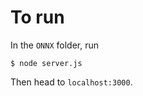 To run
======

In the `ONNX` folder, run 

```
$ node server.js
```

Then head to `localhost:3000`.
